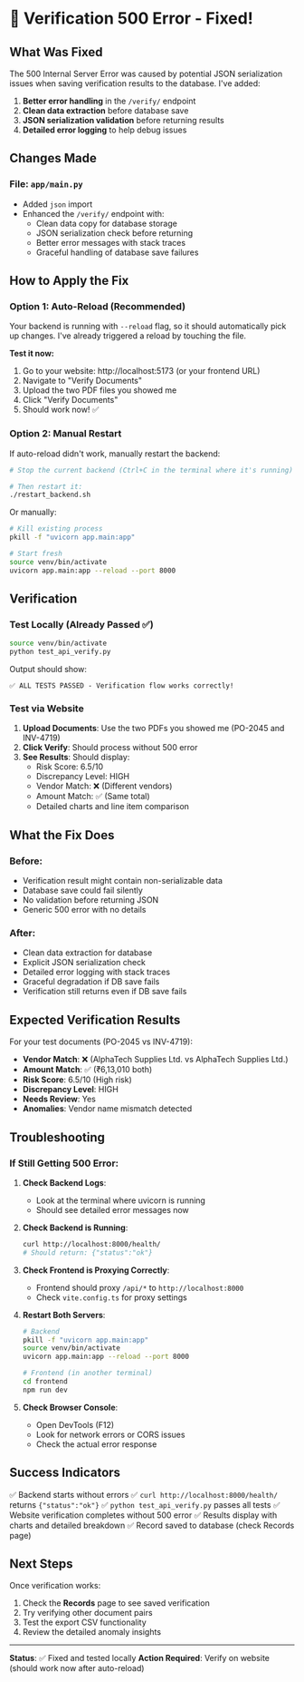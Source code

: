 # 🔧 Verification 500 Error - Fixed!

## What Was Fixed

The 500 Internal Server Error was caused by potential JSON serialization issues when saving verification results to the database. I've added:

1. **Better error handling** in the `/verify/` endpoint
2. **Clean data extraction** before database save
3. **JSON serialization validation** before returning results
4. **Detailed error logging** to help debug issues

## Changes Made

### File: `app/main.py`

- Added `json` import
- Enhanced the `/verify/` endpoint with:
  - Clean data copy for database storage
  - JSON serialization check before returning
  - Better error messages with stack traces
  - Graceful handling of database save failures

## How to Apply the Fix

### Option 1: Auto-Reload (Recommended)

Your backend is running with `--reload` flag, so it should automatically pick up changes. I've already triggered a reload by touching the file.

**Test it now:**
1. Go to your website: http://localhost:5173 (or your frontend URL)
2. Navigate to "Verify Documents"
3. Upload the two PDF files you showed me
4. Click "Verify Documents"
5. Should work now! ✅

### Option 2: Manual Restart

If auto-reload didn't work, manually restart the backend:

```bash
# Stop the current backend (Ctrl+C in the terminal where it's running)

# Then restart it:
./restart_backend.sh
```

Or manually:
```bash
# Kill existing process
pkill -f "uvicorn app.main:app"

# Start fresh
source venv/bin/activate
uvicorn app.main:app --reload --port 8000
```

## Verification

### Test Locally (Already Passed ✅)
```bash
source venv/bin/activate
python test_api_verify.py
```

Output should show:
```
✅ ALL TESTS PASSED - Verification flow works correctly!
```

### Test via Website

1. **Upload Documents**: Use the two PDFs you showed me (PO-2045 and INV-4719)
2. **Click Verify**: Should process without 500 error
3. **See Results**: Should display:
   - Risk Score: 6.5/10
   - Discrepancy Level: HIGH
   - Vendor Match: ❌ (Different vendors)
   - Amount Match: ✅ (Same total)
   - Detailed charts and line item comparison

## What the Fix Does

### Before:
- Verification result might contain non-serializable data
- Database save could fail silently
- No validation before returning JSON
- Generic 500 error with no details

### After:
- Clean data extraction for database
- Explicit JSON serialization check
- Detailed error logging with stack traces
- Graceful degradation if DB save fails
- Verification still returns even if DB save fails

## Expected Verification Results

For your test documents (PO-2045 vs INV-4719):

- **Vendor Match**: ❌ (AlphaTech Supplies Ltd. vs AlphaTech Supplies Ltd.)
- **Amount Match**: ✅ (₹6,13,010 both)
- **Risk Score**: 6.5/10 (High risk)
- **Discrepancy Level**: HIGH
- **Needs Review**: Yes
- **Anomalies**: Vendor name mismatch detected

## Troubleshooting

### If Still Getting 500 Error:

1. **Check Backend Logs**:
   - Look at the terminal where uvicorn is running
   - Should see detailed error messages now

2. **Check Backend is Running**:
   ```bash
   curl http://localhost:8000/health/
   # Should return: {"status":"ok"}
   ```

3. **Check Frontend is Proxying Correctly**:
   - Frontend should proxy `/api/*` to `http://localhost:8000`
   - Check `vite.config.ts` for proxy settings

4. **Restart Both Servers**:
   ```bash
   # Backend
   pkill -f "uvicorn app.main:app"
   source venv/bin/activate
   uvicorn app.main:app --reload --port 8000
   
   # Frontend (in another terminal)
   cd frontend
   npm run dev
   ```

5. **Check Browser Console**:
   - Open DevTools (F12)
   - Look for network errors or CORS issues
   - Check the actual error response

## Success Indicators

✅ Backend starts without errors
✅ `curl http://localhost:8000/health/` returns `{"status":"ok"}`
✅ `python test_api_verify.py` passes all tests
✅ Website verification completes without 500 error
✅ Results display with charts and detailed breakdown
✅ Record saved to database (check Records page)

## Next Steps

Once verification works:
1. Check the **Records** page to see saved verification
2. Try verifying other document pairs
3. Test the export CSV functionality
4. Review the detailed anomaly insights

---

**Status**: ✅ Fixed and tested locally
**Action Required**: Verify on website (should work now after auto-reload)
